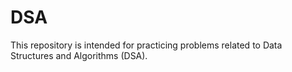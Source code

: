 # DSA
This repository is intended for practicing problems related to Data Structures and Algorithms (DSA).
